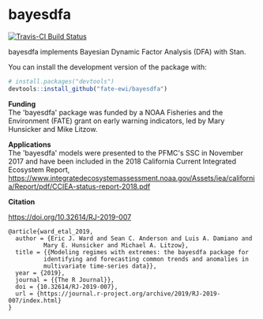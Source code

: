 <!-- README.md is generated from README.Rmd. Please edit that file -->
bayesdfa
========

[![Travis-CI Build Status](https://travis-ci.org/fate-ewi/bayesdfa.svg?branch=master)](https://travis-ci.org/fate-ewi/bayesdfa)

bayesdfa implements Bayesian Dynamic Factor Analysis (DFA) with Stan.

You can install the development version of the package with:

``` r
# install.packages("devtools")
devtools::install_github("fate-ewi/bayesdfa")
```

**Funding**  
The 'bayesdfa' package was funded by a NOAA Fisheries and the Environment (FATE) grant on early warning indicators, led by Mary Hunsicker and Mike Litzow. 

**Applications**  
The 'bayesdfa' models were presented to the PFMC's SSC in November 2017 and have been included in the 2018 California Current Integrated Ecosystem Report, https://www.integratedecosystemassessment.noaa.gov/Assets/iea/california/Report/pdf/CCIEA-status-report-2018.pdf

**Citation**

<https://doi.org/10.32614/RJ-2019-007>

```
@article{ward_etal_2019,
  author = {Eric J. Ward and Sean C. Anderson and Luis A. Damiano and
          Mary E. Hunsicker and Michael A. Litzow},
  title = {{Modeling regimes with extremes: the bayesdfa package for
          identifying and forecasting common trends and anomalies in
          multivariate time-series data}},
  year = {2019},
  journal = {{The R Journal}},
  doi = {10.32614/RJ-2019-007},
  url = {https://journal.r-project.org/archive/2019/RJ-2019-007/index.html}
}
```
